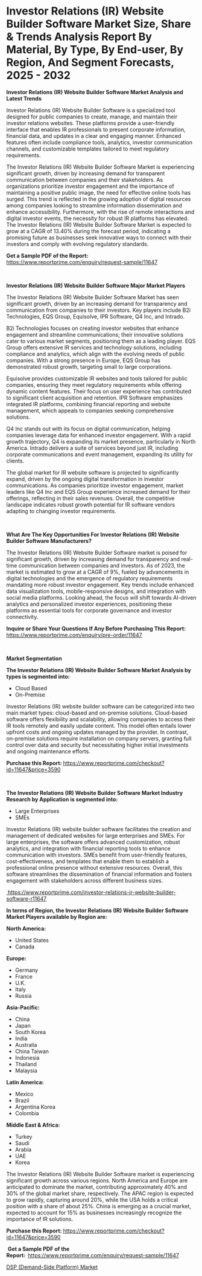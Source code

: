 <p><h1>Investor Relations (IR) Website Builder Software Market Size, Share & Trends Analysis Report By Material, By Type, By End-user, By Region, And Segment Forecasts, 2025 - 2032</h1></p><p><strong>Investor Relations (IR) Website Builder Software Market Analysis and Latest Trends</strong></p>
<p><p>Investor Relations (IR) Website Builder Software is a specialized tool designed for public companies to create, manage, and maintain their investor relations websites. These platforms provide a user-friendly interface that enables IR professionals to present corporate information, financial data, and updates in a clear and engaging manner. Enhanced features often include compliance tools, analytics, investor communication channels, and customizable templates tailored to meet regulatory requirements.</p><p>The Investor Relations (IR) Website Builder Software Market is experiencing significant growth, driven by increasing demand for transparent communication between companies and their stakeholders. As organizations prioritize investor engagement and the importance of maintaining a positive public image, the need for effective online tools has surged. This trend is reflected in the growing adoption of digital resources among companies looking to streamline information dissemination and enhance accessibility. Furthermore, with the rise of remote interactions and digital investor events, the necessity for robust IR platforms has elevated. The Investor Relations (IR) Website Builder Software Market is expected to grow at a CAGR of 13.40% during the forecast period, indicating a promising future as businesses seek innovative ways to connect with their investors and comply with evolving regulatory standards.</p></p>
<p><strong>Get a Sample PDF of the Report:&nbsp;</strong> <a href="https://www.reportprime.com/enquiry/request-sample/11647?utm_campaign=3384&utm_medium=2&utm_source=Github&utm_content=ia&utm_term=21032025&utm_id=investor-relations-ir-website-builder-software">https://www.reportprime.com/enquiry/request-sample/11647</a></p>
<p>&nbsp;</p>
<p><strong>Investor Relations (IR) Website Builder Software Major Market Players</strong></p>
<p><p>The Investor Relations (IR) Website Builder Software Market has seen significant growth, driven by an increasing demand for transparency and communication from companies to their investors. Key players include B2i Technologies, EQS Group, Equisolve, IPR Software, Q4 Inc, and Intrado. </p><p>B2i Technologies focuses on creating investor websites that enhance engagement and streamline communications; their innovative solutions cater to various market segments, positioning them as a leading player. EQS Group offers extensive IR services and technology solutions, including compliance and analytics, which align with the evolving needs of public companies. With a strong presence in Europe, EQS Group has demonstrated robust growth, targeting small to large corporations.</p><p>Equisolve provides customizable IR websites and tools tailored for public companies, ensuring they meet regulatory requirements while offering dynamic content features. Their focus on user experience has contributed to significant client acquisition and retention. IPR Software emphasizes integrated IR platforms, combining financial reporting and website management, which appeals to companies seeking comprehensive solutions.</p><p>Q4 Inc stands out with its focus on digital communication, helping companies leverage data for enhanced investor engagement. With a rapid growth trajectory, Q4 is expanding its market presence, particularly in North America. Intrado delivers a suite of services beyond just IR, including corporate communications and event management, expanding its utility for clients.</p><p>The global market for IR website software is projected to significantly expand, driven by the ongoing digital transformation in investor communications. As companies prioritize investor engagement, market leaders like Q4 Inc and EQS Group experience increased demand for their offerings, reflecting in their sales revenues. Overall, the competitive landscape indicates robust growth potential for IR software vendors adapting to changing investor requirements.</p></p>
<p>&nbsp;</p>
<p><strong>What Are The Key Opportunities For Investor Relations (IR) Website Builder Software Manufacturers?</strong></p>
<p><p>The Investor Relations (IR) Website Builder Software market is poised for significant growth, driven by increasing demand for transparency and real-time communication between companies and investors. As of 2023, the market is estimated to grow at a CAGR of 9%, fueled by advancements in digital technologies and the emergence of regulatory requirements mandating more robust investor engagement. Key trends include enhanced data visualization tools, mobile-responsive designs, and integration with social media platforms. Looking ahead, the focus will shift towards AI-driven analytics and personalized investor experiences, positioning these platforms as essential tools for corporate governance and investor connectivity.</p></p>
<p><strong>Inquire or Share Your Questions If Any Before Purchasing This Report:</strong> <a href="https://www.reportprime.com/enquiry/pre-order/11647?utm_campaign=3384&utm_medium=2&utm_source=Github&utm_content=ia&utm_term=21032025&utm_id=investor-relations-ir-website-builder-software">https://www.reportprime.com/enquiry/pre-order/11647</a></p>
<p>&nbsp;</p>
<p><strong>Market Segmentation</strong></p>
<p><strong>The Investor Relations (IR) Website Builder Software Market Analysis by types is segmented into:</strong></p>
<p><ul><li>Cloud Based</li><li>On-Premise</li></ul></p>
<p><p>Investor Relations (IR) website builder software can be categorized into two main market types: cloud-based and on-premise solutions. Cloud-based software offers flexibility and scalability, allowing companies to access their IR tools remotely and easily update content. This model often entails lower upfront costs and ongoing updates managed by the provider. In contrast, on-premise solutions require installation on company servers, granting full control over data and security but necessitating higher initial investments and ongoing maintenance efforts.</p></p>
<p><strong>Purchase this Report:&nbsp;</strong><a href="https://www.reportprime.com/checkout?id=11647&price=3590&utm_campaign=3384&utm_medium=2&utm_source=Github&utm_content=ia&utm_term=21032025&utm_id=investor-relations-ir-website-builder-software">https://www.reportprime.com/checkout?id=11647&price=3590</a></p>
<p>&nbsp;</p>
<p><strong>The Investor Relations (IR) Website Builder Software Market Industry Research by Application is segmented into:</strong></p>
<p><ul><li>Large Enterprises</li><li>SMEs</li></ul></p>
<p><p>Investor Relations (IR) website builder software facilitates the creation and management of dedicated websites for large enterprises and SMEs. For large enterprises, the software offers advanced customization, robust analytics, and integration with financial reporting tools to enhance communication with investors. SMEs benefit from user-friendly features, cost-effectiveness, and templates that enable them to establish a professional online presence without extensive resources. Overall, this software streamlines the dissemination of financial information and fosters engagement with stakeholders across different business sizes.</p></p>
<p><a href="https://www.reportprime.com/investor-relations-ir-website-builder-software-r11647?utm_campaign=3384&utm_medium=2&utm_source=Github&utm_content=ia&utm_term=21032025&utm_id=investor-relations-ir-website-builder-software">&nbsp;https://www.reportprime.com/investor-relations-ir-website-builder-software-r11647</a></p>
<p><strong>In terms of Region, the Investor Relations (IR) Website Builder Software Market Players available by Region are:</strong></p>
<p>
    <p> <strong> North America: </strong>
        <ul>
            <li>United States</li>
            <li>Canada</li>
        </ul>
        </p> 
    <p> <strong> Europe: </strong>
        <ul>
            <li>Germany</li>
            <li>France</li>
            <li>U.K.</li>
            <li>Italy</li>
            <li>Russia</li>
        </ul>
        </p> 
    <p> <strong> Asia-Pacific: </strong>
        <ul>
            <li>China</li>
            <li>Japan</li>
            <li>South Korea</li>
            <li>India</li>
            <li>Australia</li>
            <li>China Taiwan</li>
            <li>Indonesia</li>
            <li>Thailand</li>
            <li>Malaysia</li>
        </ul>
        </p> 
    <p> <strong> Latin America: </strong>
        <ul>
            <li>Mexico</li>
            <li>Brazil</li>
            <li>Argentina Korea</li>
            <li>Colombia</li>
        </ul>
        </p> 
    <p> <strong> Middle East & Africa: </strong>
        <ul>
            <li>Turkey</li>
            <li>Saudi</li>
            <li>Arabia</li>
            <li>UAE</li>
            <li>Korea</li>
        </ul>
    </p>
    </p>
<p><p>The Investor Relations (IR) Website Builder Software market is experiencing significant growth across various regions. North America and Europe are anticipated to dominate the market, contributing approximately 40% and 30% of the global market share, respectively. The APAC region is expected to grow rapidly, capturing around 20%, while the USA holds a critical position with a share of about 25%. China is emerging as a crucial market, expected to account for 15% as businesses increasingly recognize the importance of IR solutions.</p></p>
<p><strong>Purchase this Report: </strong><a href="https://www.reportprime.com/checkout?id=11647&price=3590&utm_campaign=3384&utm_medium=2&utm_source=Github&utm_content=ia&utm_term=21032025&utm_id=investor-relations-ir-website-builder-software">https://www.reportprime.com/checkout?id=11647&price=3590</a></p>
<p>&nbsp;<strong>Get a Sample PDF of the Report:&nbsp;&nbsp;</strong><a href="https://www.reportprime.com/enquiry/request-sample/11647?utm_campaign=3384&utm_medium=2&utm_source=Github&utm_content=ia&utm_term=21032025&utm_id=investor-relations-ir-website-builder-software">https://www.reportprime.com/enquiry/request-sample/11647</a></p>
<p><strong></strong></p>
<p><p><a href="https://github.com/joshuagarcia509/Market-Research-Report-List-1/blob/main/dsp-demand-side-platform-market.md?utm_campaign=3384&utm_medium=2&utm_source=Github&utm_content=ia&utm_term=21032025&utm_id=investor-relations-ir-website-builder-software">DSP (Demand-Side Platform) Market</a></p></p>